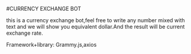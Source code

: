 #CURRENCY EXCHANGE BOT

this is a currency exchange bot,feel free to write any number mixed with text and we will show you equivalent dollar.And the result will be current exchange rate.

Framework+library:
  Grammy.js,axios
 
